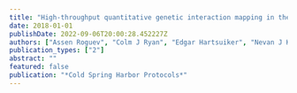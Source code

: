 ```yaml
---
title: "High-throughput quantitative genetic interaction mapping in the fission yeast Schizosaccharomyces pombe"
date: 2018-01-01
publishDate: 2022-09-06T20:00:28.452227Z
authors: ["Assen Roguev", "Colm J Ryan", "Edgar Hartsuiker", "Nevan J Krogan"]
publication_types: ["2"]
abstract: ""
featured: false
publication: "*Cold Spring Harbor Protocols*"
---
```


